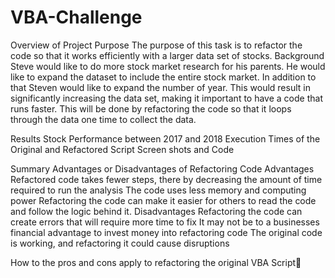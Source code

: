 # VBA-ChallengeOverview of ProjectPurposeThe purpose of this task is to refactor the code so that it works efficiently with a larger data set of stocks.BackgroundSteve would like to do more stock market research for his parents. He would like to expand the dataset to include the entire stock market. In addition to that Steven would like to expand the number of year. This would result in significantly increasing the data set, making it important to have a code that runs faster. This will be done by refactoring the code so that it loops through the data one time to collect the data.ResultsStock Performance between 2017 and 2018Execution Times of the Original and Refactored ScriptScreen shots and CodeSummaryAdvantages or Disadvantages of Refactoring CodeAdvantagesRefactored code takes fewer steps, there by decreasing the amount of time required to run the analysisThe code uses less memory and computing powerRefactoring the code can make it easier for others to read the code and follow the logic behind it.DisadvantagesRefactoring the code can create errors that will require more time to fixIt may not be to a businesses financial advantage to invest money into refactoring codeThe original code is working, and refactoring it could cause disruptionsHow to the pros and cons apply to refactoring the original VBA Script